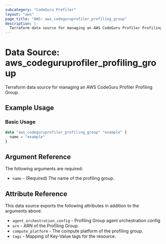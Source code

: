 ```yaml
---
subcategory: "CodeGuru Profiler"
layout: "aws"
page_title: "AWS: aws_codeguruprofiler_profiling_group"
description: |-
  Terraform data source for managing an AWS CodeGuru Profiler Profiling Group.
---
```


# Data Source: aws_codeguruprofiler_profiling_group

Terraform data source for managing an AWS CodeGuru Profiler Profiling Group.

## Example Usage

### Basic Usage

```terraform
data "aws_codeguruprofiler_profiling_group" "example" {
  name = "example"
}
```

## Argument Reference

The following arguments are required:

* `name` - (Required) The name of the profiling group.

## Attribute Reference

This data source exports the following attributes in addition to the arguments above:

* `agent_orchestration_config` - Profiling Group agent orchestration config
* `arn` - ARN of the Profiling Group.
* `compute_platform` - The compute platform of the profiling group.
* `tags` - Mapping of Key-Value tags for the resource.
